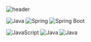 ![header](https://capsule-render.vercel.app/api?type=Waving&color=timeGradient&height=300&section=header&text=Bok's&fontSize=65&desc=Do%20The%20Best%20All%20The%20Time&animation=fadeIn)

<span><img alt="Java" src ="https://img.shields.io/badge/Java-89a5ea.svg?&style=for-the-badge&logo=Java&logoColor=white"/></span>
<span><img alt="Spring" src ="https://img.shields.io/badge/Spring-66FF66.svg?&style=for-the-badge&logo=Spring&logoColor=white"/></span>
<span><img alt="Spring Boot" src ="https://img.shields.io/badge/Spring Boot-66FF66.svg?&style=for-the-badge&logo=Spring Boot&logoColor=white"/></span>


<img alt="JavaScript" src ="https://img.shields.io/badge/JavaScript-F7DF1E.svg?&style=for-the-badge&logo=JavaScript&logoColor=white"/>

<img alt="Java" src ="https://img.shields.io/badge/Java-89a5ea.svg?&style=for-the-badge&logo=Java&logoColor=white"/>
<img alt="Java" src ="https://img.shields.io/badge/Java-89a5ea.svg?&style=for-the-badge&logo=Java&logoColor=white"/>


<!--
**nashs789/nashs789** is a ✨ _special_ ✨ repository because its `README.md` (this file) appears on your GitHub profile.

Here are some ideas to get you started:

- 🔭 I’m currently working on ...
- 🌱 I’m currently learning ...
- 👯 I’m looking to collaborate on ...
- 🤔 I’m looking for help with ...
- 💬 Ask me about ...
- 📫 How to reach me: ...
- 😄 Pronouns: ...
- ⚡ Fun fact: ...
-->
